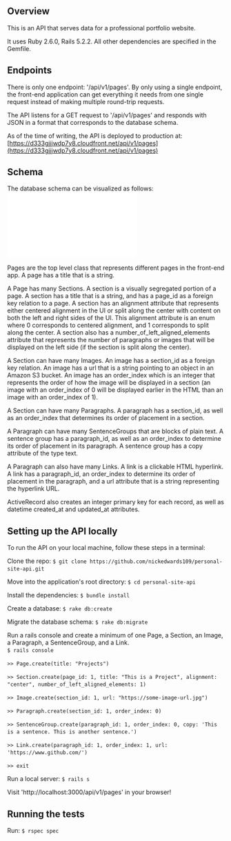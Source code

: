 ## Overview
This is an API that serves data for a professional portfolio website.

It uses Ruby 2.6.0, Rails 5.2.2. All other dependencies are specified in the Gemfile.

## Endpoints
There is only one endpoint: '/api/v1/pages'. By only using a single endpoint, the front-end application can get everything it needs from one single request instead of making multiple round-trip requests.

The API listens for a GET request to '/api/v1/pages' and responds with JSON in a format that corresponds to the database schema.

As of the time of writing, the API is deployed to production at:
[https://d333gjjjwdp7y8.cloudfront.net/api/v1/pages](https://d333gjjjwdp7y8.cloudfront.net/api/v1/pages)

## Schema
The database schema can be visualized as follows:
![Database Schema](public/schema.pdf)

Pages are the top level class that represents different pages in the front-end app. A page has a title that is a string.

A Page has many Sections. A section is a visually segregated portion of a page. A section has a title that is a string, and has a page\_id as a foreign key relation to a page. A section has an alignment attribute that represents either centered alignment in the UI or split along the center with content on both the left and right sides of the UI. This alignment attribute is an enum where 0 corresponds to centered alignment, and 1 corresponds to split along the center. A section also has a number\_of\_left\_aligned\_elements attribute that represents the number of paragraphs or images that will be displayed on the left side (if the section is split along the center).

A Section can have many Images. An image has a section\_id as a foreign key relation. An image has a url that is a string pointing to an object in an Amazon S3 bucket. An image has an order\_index which is an integer that represents the order of how the image will be displayed in a section (an image with an order\_index of 0 will be displayed earlier in the HTML than an image with an order\_index of 1).

A Section can have many Paragraphs. A paragraph has a section\_id, as well as an order_index that determines its order of placement in a section.

A Paragraph can have many SentenceGroups that are blocks of plain text. A sentence group has a paragraph\_id, as well as an order\_index to determine its order of placement in its paragraph. A sentence group has a copy attribute of the type text.

A Paragraph can also have many Links. A link is a clickable HTML hyperlink. A link has a paragraph\_id, an order\_index to determine its order of placement in the paragraph, and a url attribute that is a string representing the hyperlink URL.

ActiveRecord also creates an integer primary key for each record, as well as datetime created\_at and updated\_at attributes.

## Setting up the API locally

To run the API on your local machine, follow these steps in a terminal:

Clone the repo:
`$ git clone https://github.com/nickedwards109/personal-site-api.git`

Move into the application's root directory:
`$ cd personal-site-api`

Install the dependencies:
`$ bundle install`

Create a database:
`$ rake db:create`

Migrate the database schema:
`$ rake db:migrate`

Run a rails console and create a minimum of one Page, a Section, an Image, a Paragraph, a SentenceGroup, and a Link.  
`$ rails console`

`>> Page.create(title: "Projects")`

`>> Section.create(page_id: 1, title: "This is a Project", alignment: "center", number_of_left_aligned_elements: 1)`

`>> Image.create(section_id: 1, url: "https://some-image-url.jpg")`

`>> Paragraph.create(section_id: 1, order_index: 0)`

`>> SentenceGroup.create(paragraph_id: 1, order_index: 0, copy: 'This is a sentence. This is another sentence.')`

`>> Link.create(paragraph_id: 1, order_index: 1, url: 'https://www.github.com/')`

`>> exit`

Run a local server:
`$ rails s`

Visit 'http://localhost:3000/api/v1/pages' in your browser!

## Running the tests
Run:
`$ rspec spec`

